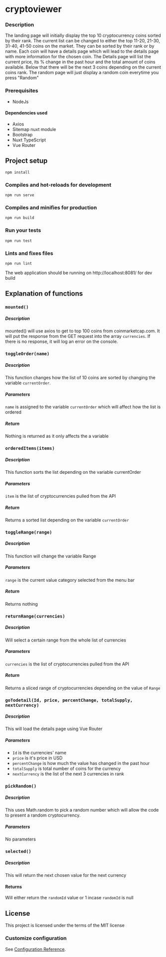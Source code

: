 # cryptoviewer

### Description
The landing page will initially display the top 10 cryptocurrency coins sorted by their rank.
The current list can be changed to either the top 11-20, 21-30, 31-40, 41-50 coins on the market. They can be sorted by their rank or by name.
Each coin will have a details page which will lead to the details page with more information for the chosen coin.
The Details page will list the current price, its % change in the past hour and the total amount of coins available. Below that there will be the next 3 coins depending on the current coins rank.
The random page will just display a random coin everytime you press "Random"

### Prerequisites 

 - NodeJs
 #### Dependencies used
 
 - Axios
 - Sitemap nuxt module
 - Bootstrap
 - Nuxt TypeScript
 - Vue Router

## Project setup
```
npm install
```

### Compiles and hot-reloads for development
```
npm run serve
```

### Compiles and minifies for production
```
npm run build
```

### Run your tests
```
npm run test
```

### Lints and fixes files
```
npm run lint
```

The web application should be running on http://localhost:8081/ for dev build

## Explanation of functions

### `mounted()`
##### Description
mounted() will use axios to get to top 100 coins from coinmarketcap.com. It will put the response from the GET request into the array `currencies`.
If there is no response, it will log an error on the console.


### `toggleOrder(name)`
##### Description
This function changes how the list of 10 coins are sorted by changing the variable `currentOrder`.
##### Parameters
`name` is assigned to the variable `currentOrder` which will affect how the list is ordered
##### Return
Nothing is returned as it only affects the a variable

### `orderedItems(items)`
##### Description
This function sorts the list depending on the variable currentOrder
##### Parameters
`item` is the list of cryptocurrencies pulled from the API
##### Return
Returns a sorted list depending on the variable `currentOrder`


### `toggleRange(range)`
##### Description
This function will change the variable Range
##### Parameters
`range` is the current value category selected from the menu bar
##### Return
Returns nothing

### `returnRange(currencies)`
##### Description
Will select a certain range from the whole list of currencies
##### Parameters
`currencies` is the list of cryptocurrencies pulled from the API
##### Return
Returns a sliced range of cryptocurrencies depending on the value of `Range`

### `goTodetail(Id, price, percentChange, totalSupply, nextCurrency)`
##### Description
This will load the details page using Vue Router
##### Parameters

 - `Id` is the currencies' name
 - `price` is it's price in USD
 - `percentChange` is how much the value has changed in the past hour
 - `totalSupply` is total number of coins for the currency
 - `nextCurrency` is the list of the next 3 currencies in rank



### `pickRandom()`
##### Description
This uses Math.random to pick a random number which will allow the code to present a random cryptocurrency. 
##### Parameters
No parameters

### `selected()`
##### Description
This will return the next chosen value for the next currency
#### Returns
Will either return the `randomId` value or 1 incase `randomId` is null


## License 
This project is licensed under the terms of the MIT license


### Customize configuration
See [Configuration Reference](https://cli.vuejs.org/config/).
